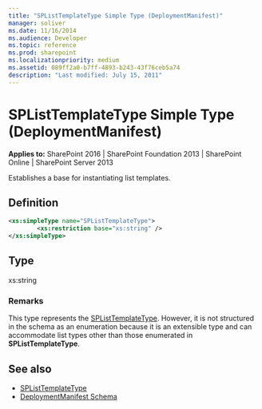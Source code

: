 ```yaml
---
title: "SPListTemplateType Simple Type (DeploymentManifest)"
manager: soliver
ms.date: 11/16/2014
ms.audience: Developer
ms.topic: reference
ms.prod: sharepoint
ms.localizationpriority: medium
ms.assetid: 089ff2a0-b7ff-4893-b243-43f76ceb5a74
description: "Last modified: July 15, 2011"
---
```


# SPListTemplateType Simple Type (DeploymentManifest)

**Applies to:** SharePoint 2016 | SharePoint Foundation 2013 | SharePoint Online | SharePoint Server 2013 
  
Establishes a base for instantiating list templates.

## Definition

```XML
<xs:simpleType name="SPListTemplateType">
        <xs:restriction base="xs:string" />
</xs:simpleType>

```

## Type

xs:string
  
### Remarks

This type represents the [SPListTemplateType](https://msdn.microsoft.com/library/Microsoft.SharePoint.SPListTemplateType.aspx). However, it is not structured in the schema as an enumeration because it is an extensible type and can accommodate list types other than those enumerated in **SPListTemplateType**.
  
## See also

- [SPListTemplateType](https://msdn.microsoft.com/library/Microsoft.SharePoint.SPListTemplateType.aspx)
- [DeploymentManifest Schema](deploymentmanifest-schema.md)

